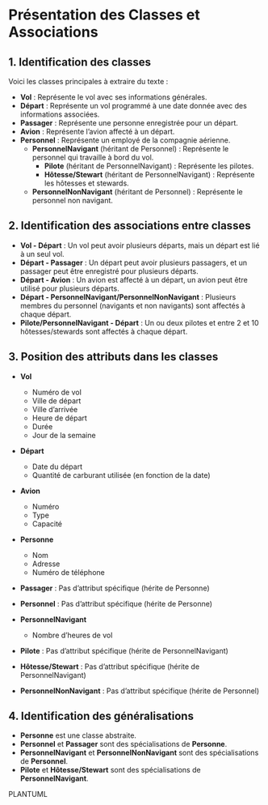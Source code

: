 # Présentation des Classes et Associations

## 1. Identification des classes

Voici les classes principales à extraire du texte :

- **Vol** : Représente le vol avec ses informations générales.
- **Départ** : Représente un vol programmé à une date donnée avec des informations associées.
- **Passager** : Représente une personne enregistrée pour un départ.
- **Avion** : Représente l’avion affecté à un départ.
- **Personnel** : Représente un employé de la compagnie aérienne.
  - **PersonnelNavigant** (héritant de Personnel) : Représente le personnel qui travaille à bord du vol.
    - **Pilote** (héritant de PersonnelNavigant) : Représente les pilotes.
    - **Hôtesse/Stewart** (héritant de PersonnelNavigant) : Représente les hôtesses et stewards.
  - **PersonnelNonNavigant** (héritant de Personnel) : Représente le personnel non navigant.

## 2. Identification des associations entre classes

- **Vol - Départ** : Un vol peut avoir plusieurs départs, mais un départ est lié à un seul vol.
- **Départ - Passager** : Un départ peut avoir plusieurs passagers, et un passager peut être enregistré pour plusieurs départs.
- **Départ - Avion** : Un avion est affecté à un départ, un avion peut être utilisé pour plusieurs départs.
- **Départ - PersonnelNavigant/PersonnelNonNavigant** : Plusieurs membres du personnel (navigants et non navigants) sont affectés à chaque départ.
- **Pilote/PersonnelNavigant - Départ** : Un ou deux pilotes et entre 2 et 10 hôtesses/stewards sont affectés à chaque départ.

## 3. Position des attributs dans les classes

- **Vol**
  - Numéro de vol
  - Ville de départ
  - Ville d’arrivée
  - Heure de départ
  - Durée
  - Jour de la semaine

- **Départ**
  - Date du départ
  - Quantité de carburant utilisée (en fonction de la date)

- **Avion**
  - Numéro
  - Type
  - Capacité

- **Personne**
  - Nom
  - Adresse
  - Numéro de téléphone

- **Passager** : Pas d’attribut spécifique (hérite de Personne)

- **Personnel** : Pas d’attribut spécifique (hérite de Personne)

- **PersonnelNavigant**
  - Nombre d’heures de vol

- **Pilote** : Pas d’attribut spécifique (hérite de PersonnelNavigant)

- **Hôtesse/Stewart** : Pas d’attribut spécifique (hérite de PersonnelNavigant)

- **PersonnelNonNavigant** : Pas d’attribut spécifique (hérite de Personnel)

## 4. Identification des généralisations

- **Personne** est une classe abstraite.
- **Personnel** et **Passager** sont des spécialisations de **Personne**.
- **PersonnelNavigant** et **PersonnelNonNavigant** sont des spécialisations de **Personnel**.
- **Pilote** et **Hôtesse/Stewart** sont des spécialisations de **PersonnelNavigant**.

PLANTUML